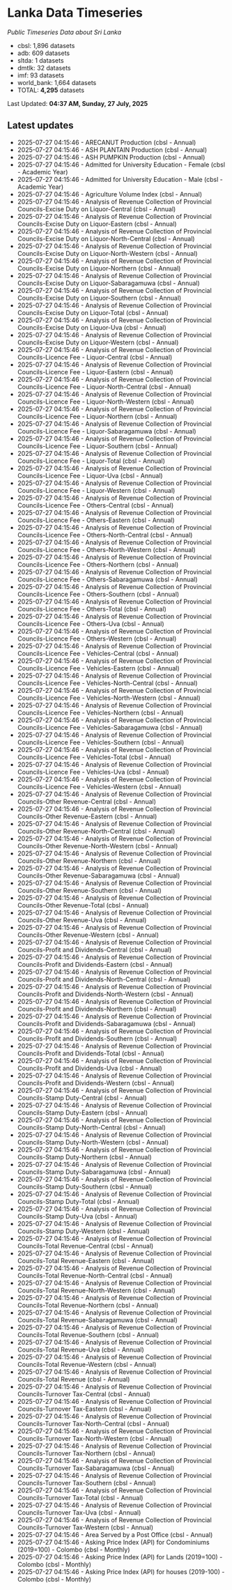 # Lanka Data Timeseries
*Public Timeseries Data about Sri Lanka*

* cbsl: 1,896 datasets
* adb: 609 datasets
* sltda: 1 datasets
* dmtlk: 32 datasets
* imf: 93 datasets
* world_bank: 1,664 datasets
* TOTAL: **4,295** datasets

Last Updated: **04:37 AM, Sunday, 27 July, 2025**

## Latest updates

* 2025-07-27 04:15:46 - ARECANUT Production (cbsl - Annual)
* 2025-07-27 04:15:46 - ASH PLANTAIN Production (cbsl - Annual)
* 2025-07-27 04:15:46 - ASH PUMPKIN Production (cbsl - Annual)
* 2025-07-27 04:15:46 - Admitted for University Education - Female (cbsl - Academic Year)
* 2025-07-27 04:15:46 - Admitted for University Education - Male (cbsl - Academic Year)
* 2025-07-27 04:15:46 - Agriculture Volume Index (cbsl - Annual)
* 2025-07-27 04:15:46 - Analysis of Revenue Collection of Provincial Councils-Excise Duty on Liquor-Central (cbsl - Annual)
* 2025-07-27 04:15:46 - Analysis of Revenue Collection of Provincial Councils-Excise Duty on Liquor-Eastern (cbsl - Annual)
* 2025-07-27 04:15:46 - Analysis of Revenue Collection of Provincial Councils-Excise Duty on Liquor-North-Central (cbsl - Annual)
* 2025-07-27 04:15:46 - Analysis of Revenue Collection of Provincial Councils-Excise Duty on Liquor-North-Western (cbsl - Annual)
* 2025-07-27 04:15:46 - Analysis of Revenue Collection of Provincial Councils-Excise Duty on Liquor-Northern (cbsl - Annual)
* 2025-07-27 04:15:46 - Analysis of Revenue Collection of Provincial Councils-Excise Duty on Liquor-Sabaragamuwa (cbsl - Annual)
* 2025-07-27 04:15:46 - Analysis of Revenue Collection of Provincial Councils-Excise Duty on Liquor-Southern (cbsl - Annual)
* 2025-07-27 04:15:46 - Analysis of Revenue Collection of Provincial Councils-Excise Duty on Liquor-Total (cbsl - Annual)
* 2025-07-27 04:15:46 - Analysis of Revenue Collection of Provincial Councils-Excise Duty on Liquor-Uva (cbsl - Annual)
* 2025-07-27 04:15:46 - Analysis of Revenue Collection of Provincial Councils-Excise Duty on Liquor-Western (cbsl - Annual)
* 2025-07-27 04:15:46 - Analysis of Revenue Collection of Provincial Councils-Licence Fee - Liquor-Central (cbsl - Annual)
* 2025-07-27 04:15:46 - Analysis of Revenue Collection of Provincial Councils-Licence Fee - Liquor-Eastern (cbsl - Annual)
* 2025-07-27 04:15:46 - Analysis of Revenue Collection of Provincial Councils-Licence Fee - Liquor-North-Central (cbsl - Annual)
* 2025-07-27 04:15:46 - Analysis of Revenue Collection of Provincial Councils-Licence Fee - Liquor-North-Western (cbsl - Annual)
* 2025-07-27 04:15:46 - Analysis of Revenue Collection of Provincial Councils-Licence Fee - Liquor-Northern (cbsl - Annual)
* 2025-07-27 04:15:46 - Analysis of Revenue Collection of Provincial Councils-Licence Fee - Liquor-Sabaragamuwa (cbsl - Annual)
* 2025-07-27 04:15:46 - Analysis of Revenue Collection of Provincial Councils-Licence Fee - Liquor-Southern (cbsl - Annual)
* 2025-07-27 04:15:46 - Analysis of Revenue Collection of Provincial Councils-Licence Fee - Liquor-Total (cbsl - Annual)
* 2025-07-27 04:15:46 - Analysis of Revenue Collection of Provincial Councils-Licence Fee - Liquor-Uva (cbsl - Annual)
* 2025-07-27 04:15:46 - Analysis of Revenue Collection of Provincial Councils-Licence Fee - Liquor-Western (cbsl - Annual)
* 2025-07-27 04:15:46 - Analysis of Revenue Collection of Provincial Councils-Licence Fee - Others-Central (cbsl - Annual)
* 2025-07-27 04:15:46 - Analysis of Revenue Collection of Provincial Councils-Licence Fee - Others-Eastern (cbsl - Annual)
* 2025-07-27 04:15:46 - Analysis of Revenue Collection of Provincial Councils-Licence Fee - Others-North-Central (cbsl - Annual)
* 2025-07-27 04:15:46 - Analysis of Revenue Collection of Provincial Councils-Licence Fee - Others-North-Western (cbsl - Annual)
* 2025-07-27 04:15:46 - Analysis of Revenue Collection of Provincial Councils-Licence Fee - Others-Northern (cbsl - Annual)
* 2025-07-27 04:15:46 - Analysis of Revenue Collection of Provincial Councils-Licence Fee - Others-Sabaragamuwa (cbsl - Annual)
* 2025-07-27 04:15:46 - Analysis of Revenue Collection of Provincial Councils-Licence Fee - Others-Southern (cbsl - Annual)
* 2025-07-27 04:15:46 - Analysis of Revenue Collection of Provincial Councils-Licence Fee - Others-Total (cbsl - Annual)
* 2025-07-27 04:15:46 - Analysis of Revenue Collection of Provincial Councils-Licence Fee - Others-Uva (cbsl - Annual)
* 2025-07-27 04:15:46 - Analysis of Revenue Collection of Provincial Councils-Licence Fee - Others-Western (cbsl - Annual)
* 2025-07-27 04:15:46 - Analysis of Revenue Collection of Provincial Councils-Licence Fee - Vehicles-Central (cbsl - Annual)
* 2025-07-27 04:15:46 - Analysis of Revenue Collection of Provincial Councils-Licence Fee - Vehicles-Eastern (cbsl - Annual)
* 2025-07-27 04:15:46 - Analysis of Revenue Collection of Provincial Councils-Licence Fee - Vehicles-North-Central (cbsl - Annual)
* 2025-07-27 04:15:46 - Analysis of Revenue Collection of Provincial Councils-Licence Fee - Vehicles-North-Western (cbsl - Annual)
* 2025-07-27 04:15:46 - Analysis of Revenue Collection of Provincial Councils-Licence Fee - Vehicles-Northern (cbsl - Annual)
* 2025-07-27 04:15:46 - Analysis of Revenue Collection of Provincial Councils-Licence Fee - Vehicles-Sabaragamuwa (cbsl - Annual)
* 2025-07-27 04:15:46 - Analysis of Revenue Collection of Provincial Councils-Licence Fee - Vehicles-Southern (cbsl - Annual)
* 2025-07-27 04:15:46 - Analysis of Revenue Collection of Provincial Councils-Licence Fee - Vehicles-Total (cbsl - Annual)
* 2025-07-27 04:15:46 - Analysis of Revenue Collection of Provincial Councils-Licence Fee - Vehicles-Uva (cbsl - Annual)
* 2025-07-27 04:15:46 - Analysis of Revenue Collection of Provincial Councils-Licence Fee - Vehicles-Western (cbsl - Annual)
* 2025-07-27 04:15:46 - Analysis of Revenue Collection of Provincial Councils-Other Revenue-Central (cbsl - Annual)
* 2025-07-27 04:15:46 - Analysis of Revenue Collection of Provincial Councils-Other Revenue-Eastern (cbsl - Annual)
* 2025-07-27 04:15:46 - Analysis of Revenue Collection of Provincial Councils-Other Revenue-North-Central (cbsl - Annual)
* 2025-07-27 04:15:46 - Analysis of Revenue Collection of Provincial Councils-Other Revenue-North-Western (cbsl - Annual)
* 2025-07-27 04:15:46 - Analysis of Revenue Collection of Provincial Councils-Other Revenue-Northern (cbsl - Annual)
* 2025-07-27 04:15:46 - Analysis of Revenue Collection of Provincial Councils-Other Revenue-Sabaragamuwa (cbsl - Annual)
* 2025-07-27 04:15:46 - Analysis of Revenue Collection of Provincial Councils-Other Revenue-Southern (cbsl - Annual)
* 2025-07-27 04:15:46 - Analysis of Revenue Collection of Provincial Councils-Other Revenue-Total (cbsl - Annual)
* 2025-07-27 04:15:46 - Analysis of Revenue Collection of Provincial Councils-Other Revenue-Uva (cbsl - Annual)
* 2025-07-27 04:15:46 - Analysis of Revenue Collection of Provincial Councils-Other Revenue-Western (cbsl - Annual)
* 2025-07-27 04:15:46 - Analysis of Revenue Collection of Provincial Councils-Profit and Dividends-Central (cbsl - Annual)
* 2025-07-27 04:15:46 - Analysis of Revenue Collection of Provincial Councils-Profit and Dividends-Eastern (cbsl - Annual)
* 2025-07-27 04:15:46 - Analysis of Revenue Collection of Provincial Councils-Profit and Dividends-North-Central (cbsl - Annual)
* 2025-07-27 04:15:46 - Analysis of Revenue Collection of Provincial Councils-Profit and Dividends-North-Western (cbsl - Annual)
* 2025-07-27 04:15:46 - Analysis of Revenue Collection of Provincial Councils-Profit and Dividends-Northern (cbsl - Annual)
* 2025-07-27 04:15:46 - Analysis of Revenue Collection of Provincial Councils-Profit and Dividends-Sabaragamuwa (cbsl - Annual)
* 2025-07-27 04:15:46 - Analysis of Revenue Collection of Provincial Councils-Profit and Dividends-Southern (cbsl - Annual)
* 2025-07-27 04:15:46 - Analysis of Revenue Collection of Provincial Councils-Profit and Dividends-Total (cbsl - Annual)
* 2025-07-27 04:15:46 - Analysis of Revenue Collection of Provincial Councils-Profit and Dividends-Uva (cbsl - Annual)
* 2025-07-27 04:15:46 - Analysis of Revenue Collection of Provincial Councils-Profit and Dividends-Western (cbsl - Annual)
* 2025-07-27 04:15:46 - Analysis of Revenue Collection of Provincial Councils-Stamp Duty-Central (cbsl - Annual)
* 2025-07-27 04:15:46 - Analysis of Revenue Collection of Provincial Councils-Stamp Duty-Eastern (cbsl - Annual)
* 2025-07-27 04:15:46 - Analysis of Revenue Collection of Provincial Councils-Stamp Duty-North-Central (cbsl - Annual)
* 2025-07-27 04:15:46 - Analysis of Revenue Collection of Provincial Councils-Stamp Duty-North-Western (cbsl - Annual)
* 2025-07-27 04:15:46 - Analysis of Revenue Collection of Provincial Councils-Stamp Duty-Northern (cbsl - Annual)
* 2025-07-27 04:15:46 - Analysis of Revenue Collection of Provincial Councils-Stamp Duty-Sabaragamuwa (cbsl - Annual)
* 2025-07-27 04:15:46 - Analysis of Revenue Collection of Provincial Councils-Stamp Duty-Southern (cbsl - Annual)
* 2025-07-27 04:15:46 - Analysis of Revenue Collection of Provincial Councils-Stamp Duty-Total (cbsl - Annual)
* 2025-07-27 04:15:46 - Analysis of Revenue Collection of Provincial Councils-Stamp Duty-Uva (cbsl - Annual)
* 2025-07-27 04:15:46 - Analysis of Revenue Collection of Provincial Councils-Stamp Duty-Western (cbsl - Annual)
* 2025-07-27 04:15:46 - Analysis of Revenue Collection of Provincial Councils-Total Revenue-Central (cbsl - Annual)
* 2025-07-27 04:15:46 - Analysis of Revenue Collection of Provincial Councils-Total Revenue-Eastern (cbsl - Annual)
* 2025-07-27 04:15:46 - Analysis of Revenue Collection of Provincial Councils-Total Revenue-North-Central (cbsl - Annual)
* 2025-07-27 04:15:46 - Analysis of Revenue Collection of Provincial Councils-Total Revenue-North-Western (cbsl - Annual)
* 2025-07-27 04:15:46 - Analysis of Revenue Collection of Provincial Councils-Total Revenue-Northern (cbsl - Annual)
* 2025-07-27 04:15:46 - Analysis of Revenue Collection of Provincial Councils-Total Revenue-Sabaragamuwa (cbsl - Annual)
* 2025-07-27 04:15:46 - Analysis of Revenue Collection of Provincial Councils-Total Revenue-Southern (cbsl - Annual)
* 2025-07-27 04:15:46 - Analysis of Revenue Collection of Provincial Councils-Total Revenue-Uva (cbsl - Annual)
* 2025-07-27 04:15:46 - Analysis of Revenue Collection of Provincial Councils-Total Revenue-Western (cbsl - Annual)
* 2025-07-27 04:15:46 - Analysis of Revenue Collection of Provincial Councils-Total Revenue (cbsl - Annual)
* 2025-07-27 04:15:46 - Analysis of Revenue Collection of Provincial Councils-Turnover Tax-Central (cbsl - Annual)
* 2025-07-27 04:15:46 - Analysis of Revenue Collection of Provincial Councils-Turnover Tax-Eastern (cbsl - Annual)
* 2025-07-27 04:15:46 - Analysis of Revenue Collection of Provincial Councils-Turnover Tax-North-Central (cbsl - Annual)
* 2025-07-27 04:15:46 - Analysis of Revenue Collection of Provincial Councils-Turnover Tax-North-Western (cbsl - Annual)
* 2025-07-27 04:15:46 - Analysis of Revenue Collection of Provincial Councils-Turnover Tax-Northern (cbsl - Annual)
* 2025-07-27 04:15:46 - Analysis of Revenue Collection of Provincial Councils-Turnover Tax-Sabaragamuwa (cbsl - Annual)
* 2025-07-27 04:15:46 - Analysis of Revenue Collection of Provincial Councils-Turnover Tax-Southern (cbsl - Annual)
* 2025-07-27 04:15:46 - Analysis of Revenue Collection of Provincial Councils-Turnover Tax-Total (cbsl - Annual)
* 2025-07-27 04:15:46 - Analysis of Revenue Collection of Provincial Councils-Turnover Tax-Uva (cbsl - Annual)
* 2025-07-27 04:15:46 - Analysis of Revenue Collection of Provincial Councils-Turnover Tax-Western (cbsl - Annual)
* 2025-07-27 04:15:46 - Area Served by a Post Office (cbsl - Annual)
* 2025-07-27 04:15:46 - Asking Price Index (API) for Condominiums (2019=100) - Colombo (cbsl - Monthly)
* 2025-07-27 04:15:46 - Asking Price Index (API) for Lands (2019=100) - Colombo (cbsl - Monthly)
* 2025-07-27 04:15:46 - Asking Price Index (API) for houses (2019-100) - Colombo (cbsl - Monthly)